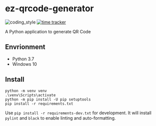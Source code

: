 # ez-qrcode-generator

![coding_style](https://img.shields.io/badge/code%20style-black-000000.svg)
[![time tracker](https://wakatime.com/badge/github/zehengl/ez-qrcode-generator.svg)](https://wakatime.com/badge/github/zehengl/ez-qrcode-generator)

A Python application to generate QR Code

## Envrionment

- Python 3.7
- Windows 10

## Install

    python -m venv venv
    .\venv\Scripts\activate
    python -m pip install -U pip setuptools
    pip install -r requirements.txt

Use `pip install -r requirements-dev.txt` for development.
It will install `pylint` and `black` to enable linting and auto-formatting.
